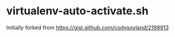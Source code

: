 virtualenv-auto-activate.sh
===========================

Initially forked from https://gist.github.com/codysoyland/2198913
